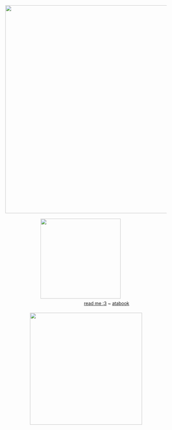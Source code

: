 <div align="center">
  <div>
    <img src="https://64.media.tumblr.com/d4f3159318a0259a240fb4f261541067/9ba8c975c98b1eaa-5f/s1280x1920/44036d11277ce5427186bae8fe1a4e4a02353d4a.pnj" width="650px">
  
  </div>
<br />
    <img src="https://64.media.tumblr.com/fc97558b40945e3b2d76c02d8f73654d/5cee03b3acb004cd-31/s500x750/993c12162b0f500d7c79c8af2b53d07eae5fb1c3.jpg" width="250px">
ㅤ
ㅤ
<div align="center">
  <div>
  ㅤㅤㅤㅤㅤㅤㅤㅤㅤㅤ<a href="https://softgreasy.straw.page">read me :3</a> ~ <a href="https://softgreasy.atabook.org">atabook</a>
  </div>
ㅤ

<div align="center">
 <div>
    <img src="https://64.media.tumblr.com/aba469e366277d3d90df3b614e0f6c91/9ba8c975c98b1eaa-ea/s400x600/4b212b41a3f007adb3f3bd1aef582f09e3220f45.pnj" width="350px">
  </div>
